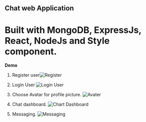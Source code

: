 ## Chat web Application

# Built with MongoDB, ExpressJs, React, NodeJs and Style component.

**Demo**

1. Register user![Register](https://raw.githubusercontent.com/iamAliAhad/ChatApp/master/client/src/assets/info/Capture.PNG)

2. Login User
   ![Login User](https://raw.githubusercontent.com/iamAliAhad/ChatApp/master/client/src/assets/info/login.PNG)

3. Choose Avatar for profile picture.
   ![Avater](https://raw.githubusercontent.com/iamAliAhad/ChatApp/master/client/src/assets/info/picAvatar.PNG)

4. Chat dashboard.
   ![Chart Dashboard](https://raw.githubusercontent.com/iamAliAhad/ChatApp/master/client/src/assets/info/chat-dashboard.PNG)

5. Messaging.
   ![Messaging](https://raw.githubusercontent.com/iamAliAhad/ChatApp/master/client/src/assets/info/messaging.PNG)
